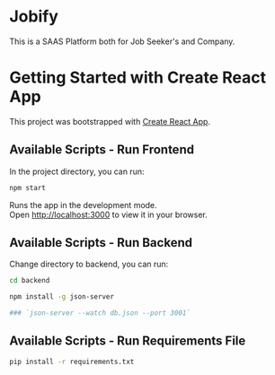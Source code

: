 # Jobify

This is a SAAS Platform both for Job Seeker's and Company.

# Getting Started with Create React App

This project was bootstrapped with [Create React App](https://github.com/facebook/create-react-app).

## Available Scripts - Run Frontend

In the project directory, you can run:

```bash
npm start
```

Runs the app in the development mode.\
Open [http://localhost:3000](http://localhost:3000) to view it in your browser.

## Available Scripts - Run Backend

Change directory to backend, you can run:

```bash
cd backend
```
```bash
npm install -g json-server
```
```bash
### `json-server --watch db.json --port 3001`
```

## Available Scripts - Run Requirements File
```bash
pip install -r requirements.txt

